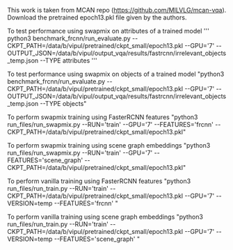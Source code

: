 This work is taken from MCAN repo (https://github.com/MILVLG/mcan-vqa). Download the pretrained epoch13.pkl file given by the authors.

To test performance using swapmix on attributes of a trained model 
'''
python3 benchmark_frcnn/run_evaluate.py --CKPT_PATH=/data/b/vipul/pretrained/ckpt_small/epoch13.pkl --GPU='7' --OUTPUT_JSON=/data/b/vipul/output_vqa/results/fastrcnn/irrelevant_objects_temp.json --TYPE attributes
'''

To test performance using swapmix on objects of a trained model "python3 benchmark_frcnn/run_evaluate.py --CKPT_PATH=/data/b/vipul/pretrained/ckpt_small/epoch13.pkl --GPU='7' --OUTPUT_JSON=/data/b/vipul/output_vqa/results/fastrcnn/irrelevant_objects_temp.json --TYPE objects"

To perform swapmix training using FasterRCNN features "python3 run_files/run_swapmix.py --RUN='train' --GPU='7' --FEATURES='frcnn' --CKPT_PATH=/data/b/vipul/pretrained/ckpt_small/epoch13.pkl"

To perform swapmix training using scene graph embeddings "python3 run_files/run_swapmix.py --RUN='train' --GPU='7' --FEATURES='scene_graph' --CKPT_PATH=/data/b/vipul/pretrained/ckpt_small/epoch13.pkl"

To perform vanilla training using FasterRCNN features "python3 run_files/run_train.py --RUN='train' --CKPT_PATH=/data/b/vipul/pretrained/ckpt_small/epoch13.pkl --GPU='7' --VERSION=temp --FEATURES='frcnn' "

To perform vanilla training using scene graph embeddings "python3 run_files/run_train.py --RUN='train' --CKPT_PATH=/data/b/vipul/pretrained/ckpt_small/epoch13.pkl --GPU='7' --VERSION=temp --FEATURES='scene_graph' "

